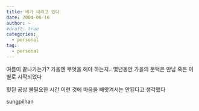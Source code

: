 ```yaml
---
title: 비가 내리고 있다
date: 2004-08-16
author: ~
#draft: true
categories:
  - personal
tag:
  - personal
---
```




여름이 끝나가는가?
가을엔 무엇을 해야 하는지..
몇년동안 가을의 문턱은 만남 혹은 이별로 시작되었다

헛된 공상 불필요한 시간 이런 것에
마음을 빼앗겨서는 안된다고 생각했다


 










sungpilhan
         


